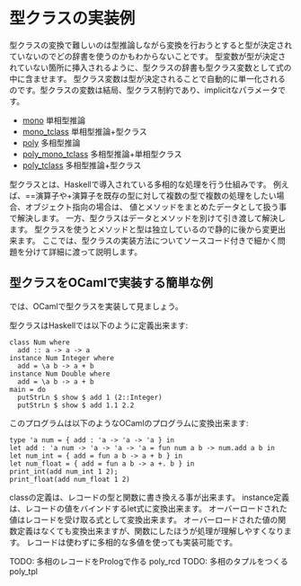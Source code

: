 # 型クラスの実装例

型クラスの変換で難しいのは型推論しながら変換を行おうとすると型が決定されていないのでどの辞書を使うのかもわからないことです。
型変数が型が決定されていない箇所に挿入されるように、型クラスの辞書も型クラス変数として式の中に含ませます。
型クラス変数は型が決定されることで自動的に単一化されるのです。型クラスの変数は結局、型クラス制約であり、implicitなパラメータです。

- [mono](mono) 単相型推論
- [mono\_tclass](mono_tclass) 単相型推論+型クラス
- [poly](poly) 多相型推論
- [poly\_mono\_tclass](poly_mono_tclass) 多相型推論+単相型クラス
- [poly\_tclass](poly_tclass) 多相型推論+型クラス

型クラスとは、Haskellで導入されている多相的な処理を行う仕組みです。
例えば、==演算子や+演算子を既存の型に対して複数の型で複数の処理をしたい場合、オブジェクト指向の場合は、
値とメソッドをまとめたデータとして扱う事で解決します。
一方、型クラスはデータとメソッドを別けて引き渡して解決します。
型クラスを使うとメソッドと型は独立しているので静的に後から変更出来ます。
ここでは、型クラスの実装方法についてソースコード付きで細かく問題を分けて詳細に渡って説明します。

## 型クラスをOCamlで実装する簡単な例

では、OCamlで型クラスを実装して見ましょう。

型クラスはHaskellでは以下のように定義出来ます:

	class Num where
	  add :: a -> a -> a
	instance Num Integer where
	  add = \a b -> a + b
	instance Num Double where
	  add = \a b -> a + b
	main = do
	  putStrLn $ show $ add 1 (2::Integer)
	  putStrLn $ show $ add 1.1 2.2
		
このプログラムは以下のようなOCamlのプログラムに変換出来ます:
	
	type 'a num = { add : 'a -> 'a -> 'a } in
	let add : 'a num -> 'a -> 'a -> 'a = fun num a b -> num.add a b in
	let num_int = { add = fun a b -> a + b } in
	let num_float = { add = fun a b -> a +. b } in
	print_int(add num_int 1 2);
	print_float(add num_float 1 2)
	

classの定義は、レコードの型と関数に書き換える事が出来ます。
instance定義は、レコードの値をバインドするlet式に変換出来ます。
オーバーロードされた値はレコードを受け取る式として変換出来ます。
オーバーロードされた値の関数定義はなくても変換出来ますが、関数にしたほうが処理が理解しやすくなります。
レコードは使わずに多相的な多値を使っても実装可能です。


TODO: 多相のレコードをPrologで作る poly_rcd
TODO: 多相のタプルをつくるpoly_tpl


